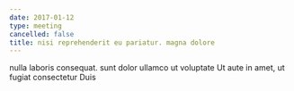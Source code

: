 ```yaml
---
date: 2017-01-12
type: meeting
cancelled: false
title: nisi reprehenderit eu pariatur. magna dolore
---
```

nulla laboris consequat. sunt dolor ullamco ut voluptate Ut aute in amet, ut fugiat consectetur Duis